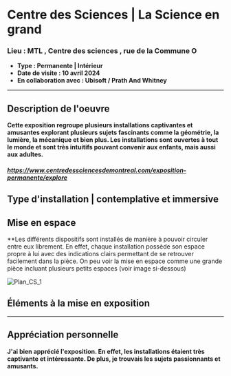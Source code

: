 # **Centre des Sciences** | **La Science en grand**
### **Lieu : MTL , Centre des sciences** ,  rue de la Commune O
 - **Type : Permanente | Intérieur**
 - **Date de visite : 10 avril 2024**
 - **En collaboration avec : Ubisoft / Prath And Whitney**
____________________________

## **Description de l'oeuvre**

**Cette exposition regroupe plusieurs installations captivantes et amusantes explorant plusieurs sujets fascinants comme la géométrie, la lumière, la mécanique et bien plus. Les installations sont ouvertes à tout le monde et sont très intuitifs pouvant convenir aux enfants, mais aussi aux adultes.** 

##### https://www.centredessciencesdemontreal.com/exposition-permanente/explore

## **Type d'installation | contemplative et immersive**

## **Mise en espace**
**Les différents dispositifs sont installés de manière à pouvoir circuler entre eux librement. En effet, chaque installation possède son espace propre à lui avec des indications clairs permettant de se retrouver facilement dans la pièce. On peu voir la mise en espace comme une grande pièce incluant plusieurs petits espaces (voir image si-dessous)

![Plan_CS_1](https://github.com/JoCrevier/H24_V11_inspiration_Crevier/assets/112189750/c4535292-45f7-48ea-bd57-561c4441af18)


## **Éléments à la mise en exposition**
**** 

## **Appréciation personnelle**
**J'ai bien apprécié l'exposition. En effet, les installations étaient très captivante et intéressante. De plus, je trouvais les sujets passionnants et amusants.**
